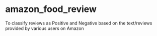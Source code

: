 # amazon_food_review
To classify reviews as Positive and Negative based on the text/reviews provided by various users on Amazon
